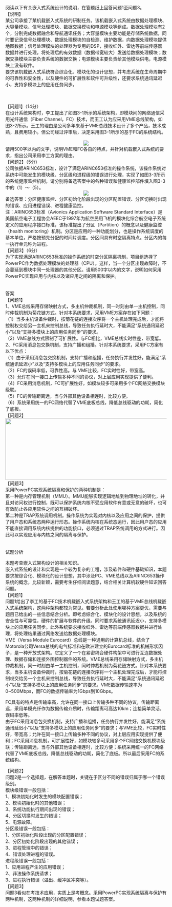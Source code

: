<div class="detail lh2"><p>阅读以下有关嵌入式系统设计的说明，在答题纸上回答问题1至问题3。<br/>【说明】<br/>某公司承接了某机载嵌入式系统的研制任务。该机载嵌入式系统由数据处理模块、大容量模块、信号处理模块、数据交换模块和电源模块等组成。数据处理模块有2个，分别完成数据融合和导航通讯任务；大容量模块主要功能是存储系统数据，同时要记录信号处理模块、数据处理模块的自检测、维护数据，向数据处理模块提供地图数据；信号处理模块的处理器为专用的DSP，接收红外、雷达等前端传感器数据并进行处理，将处理后的有效数据（数据带宽较大）发送给数据处理模块；数据交换模块主要负责系统的数据交换；电源模块主要负责给其他模块供电，电源模块上没有软件。<br/>要求该机载嵌入式系统符合综合化、模块化的设计思想，并考虑系统在生命周期中的可靠性和安全性，以及硬件的可扩展性和软件可升级性，还要求系统通讯延迟小，支持多模块上的应用任务同步。</p><br/><br/><div>
【问题1】（14分）</div>
<div>
在设计系统架构时，李工提出了如图3-1所示的系统架构，即模块间的网络通信采用光纤通信（Fiber Channel，FC）技术，而王工认为应采用VME总线架构，如图3-2所示。王工的理由是公司多年来基于VME总线技术设计了多个产品，技术成熟，且费用较小。但公司经过评审后，决定采用图3-1所示的基于FC的系统结构。</div>
<div>
<br/>
<center>
<img src="https://lstatic.xisaiwang.com/tiku/UploadFiles/2012-8/821_507204.jpg"/></center>
</div>
<div>
 </div>
<div>
<div>
请用500字以内的文字，说明VME和FC各自的特点，并针对机载嵌入式系统的要求，指出公司采用李工方案的理由。</div>
<div>
【问题2】（5分）</div>
<div>
公司依据ARINC653标准，设计了满足ARINC653标准的操作系统，该操作系统对系统中可能发生的模块级、分区级和进程级的错误进行处理，实现了如图3-3所示的系统健康监控机制，请分别将备选答案中的各种错误和健康监控部件填入图3-3中的（1）～（5）。</div>
</div>
<div>
 </div>
<center><img src="https://img.kuaiwenyun.com/images/shiti/2021-05/503/4sGENHDHg7.png" style="max-width:100%;"/><br/></center>
<div>
 </div>
<div>
<div>
备选答案：分区健康监控、分区初始化阶段出现的分区配置错误、分区切换时出现的错误、应用进程错误、进程健康监控。</div>
<div>
注：ARINC653标准（Avionics Application Software Standard Interface）是美国航空电子工程协会AEEC于1997年为航空民用飞机的模块化综合航空电子系统定义的应用程序接口标准，该标准提出了分区（Partition）的概念以及健康监控（health monitoring）机制。分区是应用的一种功能划分，也是操作系统调度的基本单位，严格按预先分配的时间片调度。分区间具有时空隔离特点。分区内的每一执行单元称为进程。</div>
<div>
【问题3】（6分）</div>
<div>
为了实现满足ARINC653标准的操作系统的时空分区隔离机制，项目组选择了PowerPC作为数据处理模块的处理器（CPU）。这样，当一个分区出现故障时，不会蔓延到模块中同一处理器的其他分区。请用500字以内的文字，说明如何采用PowerPC实现应用与内核以及诸应用之间的隔离和保护。</div>
</div><br/><br/>答案<br/><div>
【问题1】</div>
<div>
1、VME总线采用存储映射方式，多主机仲裁机制，同一时刻由单一主机控制，同时仲裁机制为菊花链方式。针对本系统要求，采用VME方案存在如下问题：</div>
<div>
（1）当多主机设备仲裁时，按菊花链的连接次序将一个主机处理完成后，才能将控制权交给另一主机来控制总线，导致任务执行延时大，不能满足“系统通讯延迟小”以及“支持多模块上的应用任务同步”的要求。</div>
<div>
（2）VME总线方式限制了可扩展性。与FC相比，VME总线实时性差，带宽低。</div>
<div>
2、FC采用消息包交换机制，支持广播和组播。针对本系统要求，采用FC方案有以下优点：</div>
<div>
（1）由于采用消息包交换机制，支持广播和组播，任务执行并发性好，能满足“系统通讯延迟小”以及“支持多模块上的应用任务同步”的要求。</div>
<div>
（2）FC的误码率低，可靠性高。与 VME比较，FC实时性好，带宽高。</div>
<div>
（3）允许在同一接口上传输多种不同的协议，对上层应用实现提供了便利。</div>
<div>
（4）FC采用消息机制，FC可扩展性好，如模块较多可采用多个FC网络交换模块级联。  </div>
<div>
（5）FC的传输距离远，当与外部其他设备相连时，比较方便。</div>
<div>
（6）系统采用统一的FC网络代替了VME底板总线，降低总线驱动的功耗，简化了底板。</div>
<div>
【问题2】</div>
<div>
<img alt="" src="https://lstatic.xisaiwang.com/tiku/uploadfiles/2016-03/479fa0f59a584d5ca0dce6f5868fe20e_.png" style="width: 563px; height: 192px;"/></div>
<div>
【问题3】</div>
<div>
采用PowerPC实现系统隔离和保护的两种机制是：</div>
<div>
第一种是内存管理机制（MMU）。MMU能够实现逻辑地址到物理地址的转化，并且对访问权进行控制，既可以保护系统内核不受应用软件有意或无意的破坏，也可有效防止各应用软件之间的互相破坏。</div>
<div>
 第二种是TRAP系统调用机制。操作系统为实现对内核以及应用之间的保护，提供了用户态和系统态两种运行形态。操作系统内核在系统态运行，因此用户态的应用不能直接调用系统内核提供的功能接口，必须通过TRAP系统调用的方式进行。因此可以实现应用与内核之间的隔离与保护。</div><br/><br/>试题分析<br/><p>本题考查嵌入式架构设计的相关知识。<br/>嵌入式系统的设计和实现是一个较为复杂的工程，涉及软件和硬件基础知识，本题要求按综合化、模块化的设计思想，其中涉及PC、VME总线以及ARINC653操作系统的概念，比较新颖，需要考生仔细阅读题意，结合相关计算机软硬件知识回答问题。<br/>【问题1】<br/>问题1给出了李工的基于FC技术机载嵌入式系统架构和王工的基于VME总线机载嵌入式系统架构，这两种架构都较为常见。若要分析此处使用哪种方案更优，需要与题目已给出的一些信息结合分析。即考虑综合化、模块化的设计思想，以及系统的安全性与可靠性，硬件的扩展与软件的升级。同时要求系统通讯延迟小，支持多模块上的应用任务同步。此外系统要求接收红外、雷达等前端传感器数据并进行处理，将处理结果通过网络发送给数据处理模块。<br/>VME（Versa Module Eurocard）总线是一种通用的计算机总线，结合了Motorola公司Versa总线的电气标准和在欧洲建立的Eurocard标准的机械形状因子，是一种开放式架构。它定义了一个在紧密耦合硬件构架中可进行互连数据处理、数据存储和连接外围控制器件的系统。VME总线采用存储映射方式，多主机仲裁机制，同一时刻由单一主机控制，同时仲裁机制为菊花链方式。针对本系统要求，当多主机设备仲裁时，按菊花链的连接次序将一个主机处理完成后，才能将控制权交给另一个主机来控制总线，导致任务执行延时大，不能满足“系统通讯延迟小”以及“支持多模块上的应用任务同步”的要求。VME数据传输速率为0~500Mbps，而FC的数据传输率为1Gbps到10Gbps。</p><p>FC具有的特点是传输率高，允许在同一接口上传输多种不同的协议，传输距离远，采用单模光纤作为数据传输介质时，传输距离可高达10km；连接简单灵活，误码率低等。<br/>由于FC采用消息包交换机制，支持广播和组播，任务执行并发性好，能满足“系统通讯延迟小”以及“支持多模块上的应用任务同步”的要求；与VME比较，FC实时性好，带宽高；允许在同一接口上传输多种不同的协议，对上层应用实现提供了便利；FC采用消息机制，可扩展性好，如模块较多可采用多个FC网络交换机模块级联；传输距离远，当与外部其他设备相连时，比较方便；系统采用统一的FC网络代替了VME底板总线，降低总线驱动的功耗，简化了底板。所以最后采用FC的系统结构。</p><p>【问题2】<br/>问题2是一个选择题，在解答本题时，关键在于区分不同的错误归属于哪一个错误级别。<br/>模块级错误一般包括：<br/>1、模块初始化时发生的模块配置错误；<br/>2、模块初始化时的其他错误；<br/>3、系统功能执行期间出现的错误；<br/>4、分区切换时发生的错误；<br/>5、电源故障。<br/>分区级错误一般包括：<br/>1、分区初始化阶段出现的分区配置错误；<br/>2、分区初始化阶段出现的其他错误；<br/>3、进程管理中的错误；<br/>4、错误处理进程的错误。<br/>进程级错误一般包括：<br/>1、应用进程产生的应用错误；<br/>2、非法操作系统请求；<br/>3、进程执行错误（溢出、缓冲区冲突等）。<br/> 【问题3】<br/>问题3看似在考技术应用，实质上是考概念。采用PowerPC实现系统隔离与保护有两种机制，这两种机制的详细说明，参看本题试题答案。<br/></p></div>
